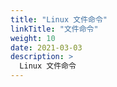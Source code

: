 ```yaml
---
title: "Linux 文件命令"
linkTitle: "文件命令"
weight: 10
date: 2021-03-03
description: >
  Linux 文件命令
---
```


